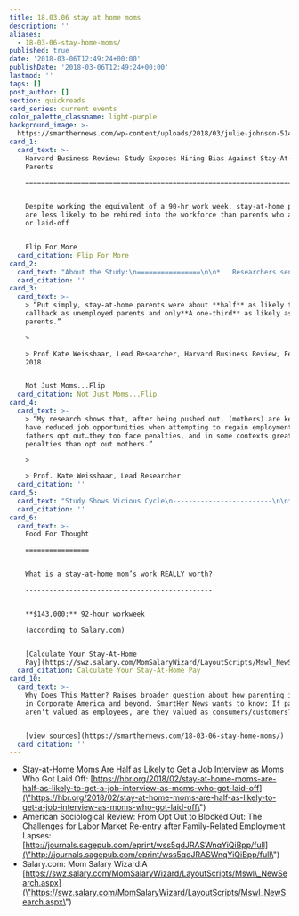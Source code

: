 ```yaml
---
title: 18.03.06 stay at home moms
description: ''
aliases:
  - 18-03-06-stay-home-moms/
published: true
date: '2018-03-06T12:49:24+00:00'
publishDate: '2018-03-06T12:49:24+00:00'
lastmod: ''
tags: []
post_author: []
section: quickreads
card_series: current events
color_palette_classname: light-purple
background_image: >-
  https://smarthernews.com/wp-content/uploads/2018/03/julie-johnson-514058-unsplash-scaled.jpg
card_1:
  card_text: >-
    Harvard Business Review: Study Exposes Hiring Bias Against Stay-At-Home
    Parents

    ===============================================================================


    Despite working the equivalent of a 90-hr work week, stay-at-home parents
    are less likely to be rehired into the workforce than parents who are fired
    or laid-off


    Flip For More
  card_citation: Flip For More
card_2:
  card_text: "About the Study:\n================\n\n*   Researchers sent 3,000+ “fake” resumes to business in 50 cities.\n*   Resumes featured three different types of “applicant” parents (currently employed,A unemployed, stay-at-home) with same level of experience, job history & skills.\n*   Researchers tracked who got a a\x1Ccall backa\x1D – then issued survey & collected responses."
  card_citation: ''
card_3:
  card_text: >-
    > “Put simply, stay-at-home parents were about **half** as likely to get a
    callback as unemployed parents and only**A one-third** as likely as employed
    parents.”

    > 

    > Prof Kate Weisshaar, Lead Researcher, Harvard Business Review, Feb 22,
    2018


    Not Just Moms...Flip
  card_citation: Not Just Moms...Flip
card_4:
  card_text: >-
    > “My research shows that, after being pushed out, (mothers) are kept out &
    have reduced job opportunities when attempting to regain employment.A When
    fathers opt out…they too face penalties, and in some contexts greater
    penalties than opt out mothers.”

    > 

    > Prof. Kate Weisshaar, Lead Researcher
  card_citation: ''
card_5:
  card_text: "Study Shows Vicious Cycle\n-------------------------\n\n*   Stay-at-home parents are seen as less reliable & dependable thanA others because they are perceived as caring about family more than work.\n*   An all-encompassing work life forces many parents out of traditional roles. Ita\x19s those same a\x1Cexpectationsa\x1D that keep them from re-entering the workforce."
  card_citation: ''
card_6:
  card_text: >-
    Food For Thought

    ================


    What is a stay-at-home mom’s work REALLY worth?

    -----------------------------------------------


    **$143,000:** 92-hour workweek  

    (according to Salary.com)


    [Calculate Your Stay-At-Home
    Pay](https://swz.salary.com/MomSalaryWizard/LayoutScripts/Mswl_NewSearch.aspx)
  card_citation: Calculate Your Stay-At-Home Pay
card_10:
  card_text: >-
    Why Does This Matter? Raises broader question about how parenting is valued
    in Corporate America and beyond. SmartHer News wants to know: If parents
    aren't valued as employees, are they valued as consumers/customers?


    [view sources](https://smarthernews.com/18-03-06-stay-home-moms/)
  card_citation: ''
---
```

*   Stay-at-Home Moms Are Half as Likely to Get a Job Interview as Moms Who Got Laid Off: [https://hbr.org/2018/02/stay-at-home-moms-are-half-as-likely-to-get-a-job-interview-as-moms-who-got-laid-off](\"https://hbr.org/2018/02/stay-at-home-moms-are-half-as-likely-to-get-a-job-interview-as-moms-who-got-laid-off\")
*   American Sociological Review: From Opt Out to Blocked Out: The Challenges for Labor Market Re-entry after Family-Related Employment Lapses: [http://journals.sagepub.com/eprint/wss5qdJRASWnqYiQiBpp/full](\"http://journals.sagepub.com/eprint/wss5qdJRASWnqYiQiBpp/full\")
*   Salary.com: Mom Salary Wizard:A [https://swz.salary.com/MomSalaryWizard/LayoutScripts/Mswl\_NewSearch.aspx](\"https://swz.salary.com/MomSalaryWizard/LayoutScripts/Mswl_NewSearch.aspx\")